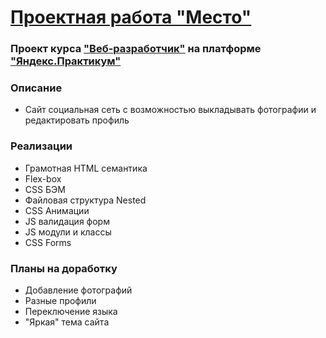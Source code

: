 # [Проектная работа "Место"](https://rtemiy.github.io/mesto/)
### Проект курса ["Веб-разработчик"](https://praktikum.yandex.ru/web/) на платформе ["Яндекс.Практикум"](https://practicum.yandex.ru/)
### Описание
- Сайт социальная сеть с возможностью выкладывать фотографии и редактировать профиль
### Реализации
- Грамотная HTML семантика
- Flex-box
- CSS БЭМ
- Файловая структура Nested
- CSS Анимации
- JS валидация форм
- JS модули и классы
- CSS Forms
### Планы на доработку
- Добавление фотографий
- Разные профили
- Переключение языка
- "Яркая" тема сайта